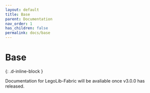 ```yaml
---
layout: default
title: Base
parent: Documentation
nav_order: 1
has_children: false
permalink: docs/base
---
```

# Base  
{: .d-inline-block }  

Documentation for LegoLib-Fabric will be avaliable once v3.0.0 has released.  